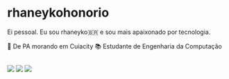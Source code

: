# rhaneykohonorio
Ei pessoal. Eu sou rhaneyko🇧🇷 e sou mais apaixonado por tecnologia.

📍 De PA morando em Cuiacity
📚 Estudante de Engenharia da Computação 

  ##
  
  <div>
  <a href = "mailto: contatorhaneykohonorio@gmail.com"><img src="https://img.shields.io/badge/-Gmail-%23EA4335?style=for-the-badge&logo=gmail&logoColor=white" target="_blank"></a>
  <a href="https://www.linkedin.com/in/rhaneyko-honorio-73657819b/" target="_blank"><img src="https://img.shields.io/badge/-LinkedIn-%230077B5?style=for-the-badge&logo=linkedin&logoColor=white" target="_blank"></a>
  <a href="https://www.instagram.com/rhaneyko/" target="_blank"><img src="https://img.shields.io/badge/-Instagram-%23E4405F?style=for-the-badge&logo=instagram&logoColor=white" target="_blank"></a>
</div>
